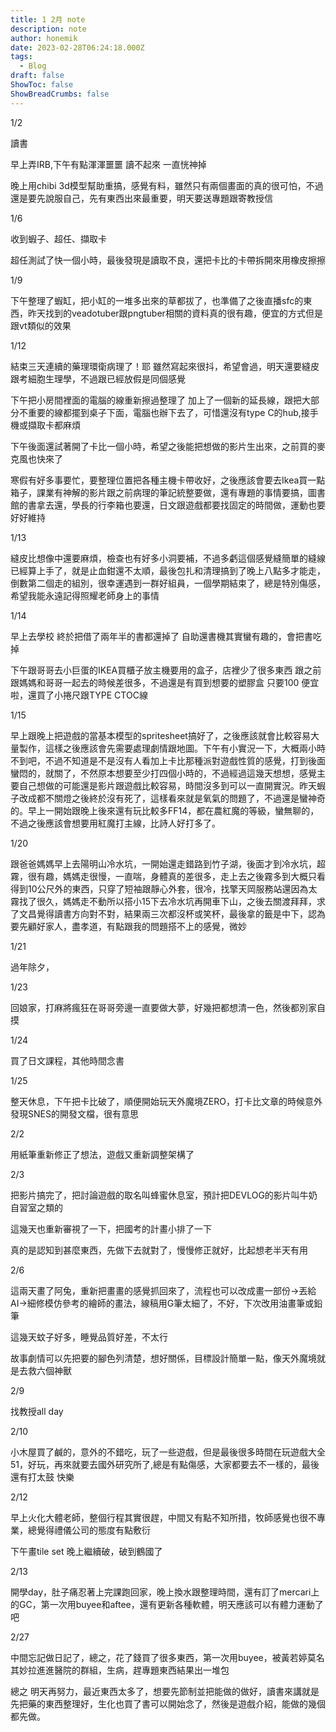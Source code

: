 ```yaml
---
title: 1 2月 note
description: note
author: honemik
date: 2023-02-28T06:24:18.000Z
tags:
  - Blog
draft: false
ShowToc: false
ShowBreadCrumbs: false
---
```

1/2

讀書

早上弄IRB,下午有點渾渾噩噩 讀不起來 一直恍神掉

晚上用chibi 3d模型幫助重搞，感覺有料，雖然只有兩個畫面的真的很可怕，不過還是要先說服自己，先有東西出來最重要，明天要送專題跟寄教授信

1/6

收到蝦子、超任、擷取卡

超任測試了快一個小時，最後發現是讀取不良，還把卡比的卡帶拆開來用橡皮擦擦

1/9

下午整理了蝦缸，把小缸的一堆多出來的草都拔了，也準備了之後直播sfc的東西，昨天找到的veadotuber跟pngtuber相關的資料真的很有趣，便宜的方式但是跟vt類似的效果

1/12

結束三天連續的藥理環衛病理了！耶 雖然寫起來很抖，希望會過，明天還要縫皮跟考細胞生理學，不過跟已經放假是同個感覺

下午把小房間裡面的電腦的線重新擦過整理了 加上了一個新的延長線，跟把大部分不重要的線都擺到桌子下面，電腦也辦下去了，可惜還沒有type C的hub,接手機或擷取卡都麻煩

下午後面還試著開了卡比一個小時，希望之後能把想做的影片生出來，之前買的麥克風也快來了

寒假有好多事要忙，要整理位置把各種主機卡帶收好，之後應該會要去Ikea買一點箱子，課業有神解的影片跟之前病理的筆記統整要做，還有專題的事情要搞，圖書館的書拿去還，學長的行李箱也要還，日文跟遊戲都要找固定的時間做，運動也要好好維持

1/13

縫皮比想像中還要麻煩，檢查也有好多小洞要補，不過多虧這個感覺縫簡單的縫線已經算上手了，就是止血鉗還不太順，最後包扎和清理搞到了晚上八點多才能走，倒數第二個走的組別，很幸運遇到一群好組員，一個學期結束了，總是特別傷感，希望我能永遠記得照耀老師身上的事情

1/14

早上去學校 終於把借了兩年半的書都還掉了 自助還書機其實蠻有趣的，會把書吃掉

下午跟哥哥去小巨蛋的IKEA買櫃子放主機要用的盒子，店裡少了很多東西 跟之前跟媽媽和哥哥一起去的時候差很多，不過還是有買到想要的塑膠盒 只要100 便宜啦，還買了小捲尺跟TYPE CTOC線

1/15

早上跟晚上把遊戲的當基本模型的spritesheet搞好了，之後應該就會比較容易大量製作，這樣之後應該會先需要處理劇情跟地圖。下午有小實況一下，大概兩小時不到吧，不過不知道是不是沒有人看加上卡比那種派對遊戲性質的感覺，打到後面蠻悶的，就關了，不然原本想要至少打四個小時的，不過經過這幾天想想，感覺主要自己想做的可能還是影片跟遊戲比較容易，時間沒多到可以一直開實況。昨天蝦子改成都不關燈之後終於沒有死了，這樣看來就是氧氣的問題了，不過還是蠻神奇的。早上一開始跟晚上後來還有玩比較多FF14，都在農紅魔的等級，蠻無聊的，不過之後應該會想要用紅魔打主線，比詩人好打多了。

1/20

跟爸爸媽媽早上去陽明山冷水坑，一開始還走錯路到竹子湖，後面才到冷水坑，超霧，很有趣，媽媽走很慢，一直喘，身體真的差很多，走上去之後霧多到大概只看得到10公尺外的東西，只穿了短袖跟靜心外套，很冷，找擎天岡服務站還因為太霧找了很久，媽媽走不動所以搭小15下去冷水坑再開車下山，之後去關渡拜拜，求了文昌覺得讀書方向對不對，結果兩三次都沒杯或笑杯，最後拿的籤是中下，認為要先顧好家人，盡孝道，有點跟我的問題搭不上的感覺，微妙

1/21

過年除夕，

1/23

回娘家，打麻將瘋狂在哥哥旁邊一直要做大夢，好幾把都想清一色，然後都別家自摸

1/24

買了日文課程，其他時間念書

1/25

整天休息，下午把卡比破了，順便開始玩天外魔境ZERO，打卡比文章的時候意外發現SNES的開發文檔，很有意思

2/2

用紙筆重新修正了想法，遊戲又重新調整架構了

2/3

把影片搞完了，把討論遊戲的取名叫蜂蜜休息室，預計把DEVLOG的影片叫牛奶自習室之類的

這幾天也重新審視了一下，把國考的計畫小排了一下

真的是認知到甚麼東西，先做下去就對了，慢慢修正就好，比起想老半天有用

2/6

這兩天畫了阿兔，重新把畫畫的感覺抓回來了，流程也可以改成畫一部份->丟給AI→細修模仿參考的繪師的畫法，線稿用G筆太細了，不好，下次改用油畫筆或鉛筆

這幾天蚊子好多，睡覺品質好差，不太行

故事劇情可以先把要的腳色列清楚，想好關係，目標設計簡單一點，像天外魔境就是去救六個神獸

2/9

找教授all day

2/10

小木屋買了鹹的，意外的不錯吃，玩了一些遊戲，但是最後很多時間在玩遊戲大全51，好玩，再來就要去國外研究所了,總是有點傷感，大家都要去不一樣的，最後還有打太鼓 快樂

2/12

早上火化大體老師，整個行程其實很趕，中間又有點不知所措，牧師感覺也很不專業，總覺得禮儀公司的態度有點敷衍

下午畫tile set 晚上繼續破，破到鶴國了

2/13

開學day，肚子痛忍著上完課跑回家，晚上換水跟整理時間，還有訂了mercari上的GC，第一次用buyee和aftee，還有更新各種軟體，明天應該可以有體力運動了吧

2/27 

中間忘記做日記了，總之，花了錢買了很多東西，第一次用buyee，被黃若婷莫名其妙拉進進醫院的群組，生病，趕專題東西結果出一堆包

總之 明天再努力，最近東西太多了，想要先節制並把能做的做好，讀書來講就是先把藥的東西整理好，生化也買了書可以開始念了，然後是遊戲介紹，能做的幾個都先做。